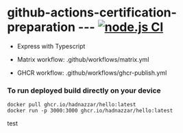 # github-actions-certification-preparation --- [![node.js CI](https://github.com/hadnazzar/github-actions-certification-preparation/actions/workflows/main.yml/badge.svg)](https://github.com/hadnazzar/github-actions-certification-preparation/actions/workflows/main.yml)

- Express with Typescript

- Matrix workflow: .github/workflows/matrix.yml
- GHCR workflow: .github/workflows/ghcr-publish.yml


### To run deployed build directly on your device
```
docker pull ghcr.io/hadnazzar/hello:latest
docker run -p 3000:3000 ghcr.io/hadnazzar/hello:latest
```


test

